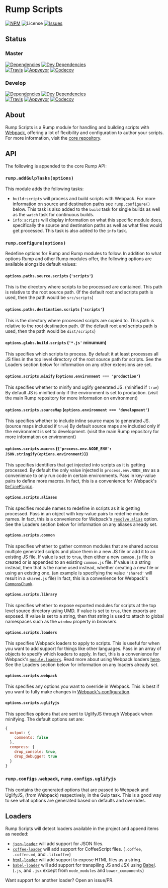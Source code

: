 # Rump Scripts
[![NPM](http://img.shields.io/npm/v/rump-scripts.svg?style=flat-square)](https://www.npmjs.org/package/rump-scripts)
![License](http://img.shields.io/npm/l/rump-scripts.svg?style=flat-square)
[![Issues](https://img.shields.io/github/issues/rumps/issues.svg?style=flat-square)](https://github.com/rumps/issues/issues)


## Status

### Master
[![Dependencies](http://img.shields.io/david/rumps/scripts.svg?style=flat-square)](https://david-dm.org/rumps/scripts)
[![Dev Dependencies](http://img.shields.io/david/dev/rumps/scripts.svg?style=flat-square)](https://david-dm.org/rumps/scripts#info=devDependencies)
<br>
[![Travis](http://img.shields.io/travis/rumps/scripts.svg?style=flat-square&label=travis)](https://travis-ci.org/rumps/scripts)
[![Appveyor](http://img.shields.io/appveyor/ci/jupl/rump-scripts.svg?style=flat-square&label=appveyor)](https://ci.appveyor.com/project/jupl/rump-scripts)
[![Codecov](http://img.shields.io/codecov/c/github/rumps/scripts.svg?style=flat-square&label=codecov)](https://codecov.io/github/rumps/scripts?view=all)

### Develop
[![Dependencies](http://img.shields.io/david/rumps/scripts/develop.svg?style=flat-square)](https://david-dm.org/rumps/scripts/develop)
[![Dev Dependencies](http://img.shields.io/david/dev/rumps/scripts/develop.svg?style=flat-square)](https://david-dm.org/rumps/scripts/develop#info=devDependencies)
<br>
[![Travis](http://img.shields.io/travis/rumps/scripts/develop.svg?style=flat-square&label=travis)](https://travis-ci.org/rumps/scripts)
[![Appveyor](http://img.shields.io/appveyor/ci/jupl/rump-scripts/develop.svg?style=flat-square&label=appveyor)](https://ci.appveyor.com/project/jupl/rump-scripts)
[![Codecov](http://img.shields.io/codecov/c/github/rumps/scripts/develop.svg?style=flat-square&label=codecov)](https://codecov.io/github/rumps/scripts?branch=develop&view=all)


## About
Rump Scripts is a Rump module for handling and building scripts with
[Webpack](https://webpack.github.io/), offering a lot of flexibility and
configuration to author your scripts. For more information, visit the
[core repository](https://github.com/rumps/core).


## API
The following is appended to the core Rump API:

### `rump.addGulpTasks(options)`
This module adds the following tasks:

- `build:scripts` will process and build scripts with Webpack. For more
information on source and destination paths see `rump.configure()` below. This
task is also added to the `build` task for single builds as well as the `watch`
task for continuous builds.
- `info:scripts` will display information on what this specific module does,
specifically the source and destination paths as well as what files would get
processed. This task is also added to the `info` task.

### `rump.configure(options)`
Redefine options for Rump and Rump modules to follow. In addition to what
options Rump and other Rump modules offer, the following options are
available alongside default values:

#### `options.paths.source.scripts` (`'scripts'`)
This is the directory where scripts to be processed are contained. This path is
relative to the root source path. (If the default root and scripts path is
used, then the path would be `src/scripts`)

#### `options.paths.destination.scripts` (`'scripts'`)
This is the directory where processed scripts are copied to. This path is
relative to the root destination path. (If the default root and scripts path is
used, then the path would be `dist/scripts`)

#### `options.globs.build.scripts` (`'*.js'` minumum)
This specifies which scripts to process. By default it at least processes all
JS files in the top level directory of the root source path for scripts. See
the Loaders section below for information on any other extensions are set.

#### `options.scripts.minify` (`options.environment === 'production'`)
This specifies whether to minify and uglify generated JS. (minified if `true`)
By default JS is minified only if the environment is set to production. (visit
the main Rump repository for more information on environment)

#### `options.scripts.sourceMap` (`options.environment === 'development'`)
This specifies whether to include inline source maps to generated JS. (source
maps included if `true`) By default source maps are included only if the
environment is set to development. (visit the main Rump repository for more
information on environment)

#### `options.scripts.macros` (`{'process.env.NODE_ENV': JSON.stringify(options.environment)}`)
This specifies identifiers that get injected into scripts as it is getting
processed. By default the only value injected is `process.env.NODE_ENV` as a
convenience to only run code in certain environments. Pass in key-value pairs
to define more macros. In fact, this is a convenience for Webpack's
[`DefinePlugin`](https://webpack.github.io/docs/list-of-plugins.html#defineplugin).

#### `options.scripts.aliases`
This specifies module names to redefine in scripts as it is getting processed.
Pass in an object with key-value pairs to redefine module names. In fact, this
is a convenience for Webpack's
[`resolve.alias`](https://webpack.github.io/docs/configuration.html#resolve-alias)
option. See the Loaders section below for information on any aliases already
set.

#### `options.scripts.common`
This specifies whether to gather common modules that are shared across multiple
generated scripts and place them in a new JS file or add it to an existing JS
file. If value is set to `true`, then either a new `common.js` file is created
or is appended to an existing `common.js` file. If value is a string instead,
then that is the name used instead, whether creating a new file or using an
existing one. (an example is specifying the value `'shared'` will result in a
`shared.js` file) In fact, this is a convenience for Webpack's
[`CommonsChunk`](https://webpack.github.io/docs/list-of-plugins.html#commonschunkplugin).

#### `options.scripts.library`
This specifies whether to expose exported modules for scripts at the top level
source directory using UMD. If value is set to `true`, then exports are
exposed. If value is set to a string, then that string is used to attach to
global namespaces such as the `window` property in browsers.

#### `options.scripts.loaders`
This specifies Webpack loaders to apply to scripts. This is useful for when you
want to add support for things like other languages. Pass in an array of
objects to specify which loaders to apply. In fact, this is a convenience for
Webpack's
[`module.loaders`](https://webpack.github.io/docs/configuration.html#module-loaders).
Read more about using Webpack loaders
[here](https://webpack.github.io/docs/using-loaders.html). See the Loaders
section below for information on any loaders already set.

#### `options.scripts.webpack`
This specifies any options you want to override in Webpack. This is best if you
want to fully make changes in
[Webpack's configuration](https://webpack.github.io/docs/configuration.html).

#### `options.scripts.uglifyjs`
This specifies options that are sent to UglifyJS through Webpack when
minifying. The default options set are:

```js
{
  output: {
    comments: false
  },
  compress: {
    drop_console: true,
    drop_debugger: true
  }
}
```

### `rump.configs.webpack`, `rump.configs.uglifyjs`
This contains the generated options that are passed to Webpack and UglifyJS,
(from Webpack) respectively, in the Gulp task. This is a good way to see what
options are generated based on defaults and overrides.


## Loaders
Rump Scripts will detect loaders available in the project and append items as
needed:

- [`json-loader`](https://github.com/webpack/json-loader) will add support for
 JSON files.
- [`coffee-loader`](https://github.com/webpack/coffee-loader) will add support
for CoffeeScript files. (`.coffee`, `.coffee.md`, and `.litcoffee`)
- [`html-loader`](https://github.com/webpack/html-loader) will add support to
expose HTML files as a string.
- [`babel-loader`](https://github.com/babel/babel-loader) will add support for
transpiling JS and JSX using [Babel](http://babeljs.io/). (`.js`, and `.jsx`
except from `node_modules` and `bower_components`)

Want support for another loader? Open an issue/PR.
